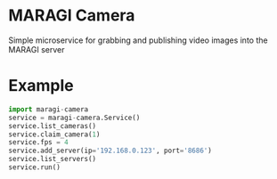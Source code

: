 # MARAGI Camera

Simple microservice for grabbing and publishing video images into the MARAGI server

# Example

```python
import maragi-camera
service = maragi-camera.Service()
service.list_cameras()
service.claim_camera(1)
service.fps = 4
service.add_server(ip='192.168.0.123', port='8686')
service.list_servers()
service.run()
```
